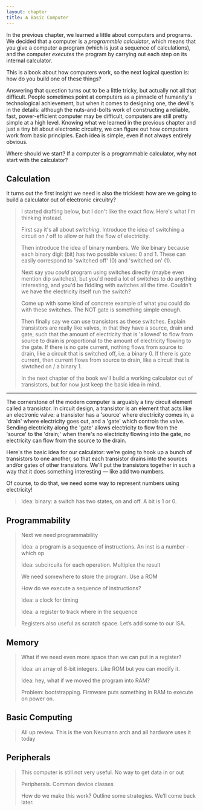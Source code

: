```yaml
---
layout: chapter
title: A Basic Computer
---
```


In the previous chapter, we learned a little about computers and programs. We decided that a computer is a *programmble calculator*, which means that you give a computer a program (which is just a sequence of calculations), and the computer *executes* the program by carrying out each step on its internal calculator.

This is a book about how computers work, so the next logical question is: how do you build one of these things?

Answering that question turns out to be a little tricky, but actually not all that difficult. People sometimes point at computers as a pinnacle of humanity's technological achievement, but when it comes to designing one, the devil's in the details: although the nuts-and-bolts work of constructing a reliable, fast, power-efficient computer may be difficult, computers are still pretty simple at a high level. Knowing what we learned in the previous chapter and just a tiny bit about electronic circuitry, we can figure out how computers work from basic principles. Each idea is simple, even if not always entirely obvious.

Where should we start? If a computer is a programmable calculator, why not start with the calculator?

## Calculation

It turns out the first insight we need is also the trickiest: how are we going to build a calculator out of electronic circuitry?

>I started drafting below, but I don't like the exact flow. Here's what I'm thinking instead.
>
>First say it's all about *switching*. Introduce the idea of switching a circuit on / off to allow or halt the flow of electricity.
>
>Then introduce the idea of binary numbers. We like binary because each binary digit (bit) has two possible values: 0 and 1. These can easily correspond to 'switched off' (0) and 'switched on' (1).
>
>Next say you *could* program using switches directly (maybe even mention dip switches), but you'd need a lot of switches to do anything interesting, and you'd be fiddling with switches all the time. Couldn't we have the electricity itself run the switch?
>
>Come up with some kind of concrete example of what you could do with these switches. The NOT gate is something simple enough.
>
>Then finally say we can use transistors as these switches. Explain transistors are really like valves, in that they have a source, drain and gate, such that the amount of electricity that is 'allowed' to flow from source to drain is proportional to the amount of electricity flowing to the gate. If there is no gate current, nothing flows from source to drain, like a circuit that is switched off, i.e. a binary 0. If there is gate current, then current flows from source to drain, like a circuit that is siwtched on / a binary 1.
>
>In the next chapter of the book we'll build a working calculator out of transistors, but for now just keep the basic idea in mind.

---

The cornerstone of the modern computer is arguably a tiny circuit element called a transistor. In circuit design, a transistor is an element that acts like an electronic valve: a transistor has a 'source' where electricity comes in, a 'drain' where electricity goes out, and a 'gate' which controls the valve. Sending electricity along the 'gate' allows electricity to flow from the 'source' to the 'drain;' when there's no electricity flowing into the gate, no electricity can flow from the source to the drain.

Here's the basic idea for our calculator: we're going to hook up a bunch of transistors to one another, so that each transistor drains into the sources and/or gates of other transistors. We'll put the transistors together in such a way that it does something interesting &mdash; like add two numbers.

Of course, to do that, we need some way to represent numbers using electricity!

> Idea: binary: a switch has two states, on and off. A bit is 1 or 0.

## Programmability

> Next we need programmability
>
> Idea: a program is a sequence of instructions. An inst is a number - which op
>
> Idea: subcircuits for each operation. Multiplex the result
>
> We need somewhere to store the program. Use a ROM
>
> How do we execute a sequence of instructions?
>
> Idea: a clock for timing
>
> Idea: a register to track where in the sequence
>
> Registers also useful as scratch space. Let’s add some to our ISA.

## Memory

> What if we need even more space than we can put in a register?
>
> Idea: an array of 8-bit integers. Like ROM but you can modify it.
>
> Idea: hey, what if we moved the program into RAM?
>
> Problem: bootstrapping. Firmware puts something in RAM to execute on power on.

## Basic Computing

> All up review. This is the von Neumann arch and all hardware uses it today

## Peripherals

> This computer is still not very useful. No way to get data in or out
>
> Peripherals. Common device classes
>
> How do we make this work? Outline some strategies. We’ll come back later.